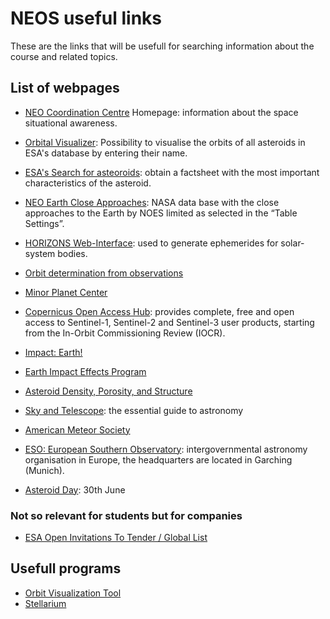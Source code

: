 # NEOS useful links 

These are the links that will be usefull for searching information about the course and related topics.

## List of webpages


* [NEO Coordination Centre](http://neo.ssa.esa.int) Homepage: information about the space situational awareness.
* [Orbital Visualizer](http://neo.ssa.esa.int/web/guest/orbit-visualizer): Possibility to visualise the orbits of all asteroids in ESA's database by entering their name.
* [ESA's Search for asteoroids](http://neo.ssa.esa.int/search-for-asteroids): obtain a factsheet with the most important characteristics of the asteroid.
* [NEO Earth Close Approaches](https://cneos.jpl.nasa.gov/ca/): NASA data base with the close approaches to the Earth by NOES limited as selected in the “Table Settings”.
* [HORIZONS Web-Interface](https://ssd.jpl.nasa.gov/horizons.cgi#results): used to generate ephemerides for solar-system bodies.
* [Orbit determination from observations](https://www.projectpluto.com/find_orb.htm)
* [Minor Planet Center](https://www.minorplanetcenter.net)
* [Copernicus Open Access Hub](https://scihub.copernicus.eu): provides complete, free and open access to Sentinel-1, Sentinel-2 and Sentinel-3 user products, starting from the In-Orbit Commissioning Review (IOCR).
* [Impact: Earth!](https://www.purdue.edu/impactearth/)
* [Earth Impact Effects Program](https://impact.ese.ic.ac.uk/ImpactEarth/ImpactEffects/)
* [Asteroid Density, Porosity, and Structure](https://www.lpi.usra.edu/books/AsteroidsIII/pdf/3022.pdf)
* [Sky and Telescope](https://www.skyandtelescope.com): the essential guide to astronomy
* [American Meteor Society](https://www.amsmeteors.org/home.html)



* [ESO: European Southern Observatory](http://www.eso.org/public/): intergovernmental astronomy organisation in Europe, the headquarters are located in Garching (Munich).
* [Asteroid Day](https://asteroidday.org): 30th June

### Not so relevant for students but for companies

* [ESA Open Invitations To Tender / Global List](http://emits.sso.esa.int/emits/owa/emits.main)


## Usefull programs 

* [Orbit Visualization Tool](https://ovt.irfu.se)
* [Stellarium](http://stellarium.org)



